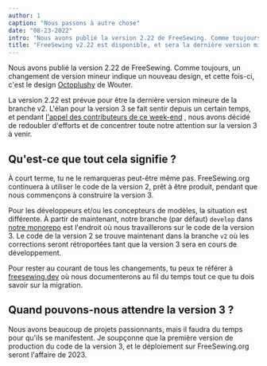 ```yaml
---
author: 1
caption: "Nous passons à autre chose"
date: "08-23-2022"
intro: "Nous avons publié la version 2.22 de FreeSewing. Comme toujours, un saut de version mineur indique un nouveau design, et cette fois-ci, c'est le design Octoplushy de Wouter."
title: "FreeSewing v2.22 est disponible, et sera la dernière version mineure avant la v3."
---
```


Nous avons publié la version 2.22 de FreeSewing. Comme toujours, un changement de version mineur indique un nouveau design, et cette fois-ci, c'est le design [Octoplushy](/designs/octoplushy) de Wouter.

La version 2.22 est prévue pour être la dernière version mineure de la branche v2. L'élan pour la version 3 se fait sentir depuis un certain temps, et pendant [l'appel des contributeurs de ce week-end](https://github.com/freesewing/freesewing/discussions/2582) , nous avons décidé de redoubler d'efforts et de concentrer toute notre attention sur la version 3 à venir.

## Qu'est-ce que tout cela signifie ?

À court terme, tu ne le remarqueras peut-être même pas. FreeSewing.org continuera à utiliser le code de la version 2, prêt à être produit, pendant que nous commençons à construire la version 3.

Pour les développeurs et/ou les concepteurs de modèles, la situation est différente. À partir de maintenant, notre branche (par défaut) `develop` dans [notre monorepo](https://github.com/freesewing/freesewing) est l'endroit où nous travaillerons sur le code de la version 3. Le code de la version 2 se trouve maintenant dans la branche `v2` où les corrections seront rétroportées tant que la version 3 sera en cours de développement.

Pour rester au courant de tous les changements, tu peux te référer à [freesewing.dev](https://freesewing.dev) où nous documenterons au fil du temps tout ce que tu dois savoir sur la migration.

## Quand pouvons-nous attendre la version 3 ?

Nous avons beaucoup de projets passionnants, mais il faudra du temps pour qu'ils se manifestent. Je soupçonne que la première version de production du code de la version 3, et le déploiement sur FreeSewing.org seront l'affaire de 2023.


